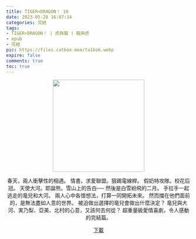 ```yaml
---
title: TIGER×DRAGON！ 10
date: 2023-05-28 16:07:14
categories: 完結
tags:
- TIGER×DRAGON！ | 虎與龍 | 龍與虎
- epub
- 完結
pic: https://files.catbox.moe/ta1ko6.webp
expire: false
comments: true
toc: true
---
```


<div style="text-align:center" class="kratos-post-content">

<img width="250px" src="https://files.catbox.moe/ta1ko6.webp">

<p>
春天，兩人衝擊性的相遇。
情書。求愛聯盟。狠踢電線桿。
假奶特攻隊。校花后冠。
天使大河。耶誕熊。雪山上的告白──
然後是白雪紛飛的二月。
手拉手一起逃走的竜兒和大河。
兩人心中各懷想法，打算一同開拓未來。
然而擋在他們面前的，是無法盡如人意的世界。
被迫做出選擇的竜兒會做出什麼決定？
竜兒與大河、実乃梨、亞美、北村的心意，又該何去何從？
超重量級愛情喜劇，令人感動的完結篇。
</p>

<p>
<a href="https://epubdatabase.azurewebsites.net/EBOOKS/EPUB/完結/TIGER×DRAGON！/竹宮悠由子 - 龍與虎 10.epub?download=1">下載</a>
</p>

</div>
